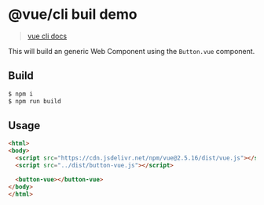 # @vue/cli buil demo

> [vue cli docs](https://github.com/vuejs/vue-cli/blob/dev/docs/cli-service.md)

This will build an generic Web Component using the `Button.vue` component.


## Build 
```bash
$ npm i
$ npm run build
```

## Usage
```html
<html>
<body>
  <script src="https://cdn.jsdelivr.net/npm/vue@2.5.16/dist/vue.js"></script>
  <script src="../dist/button-vue.js"></script>

  <button-vue></button-vue>
</body>
</html>
```
